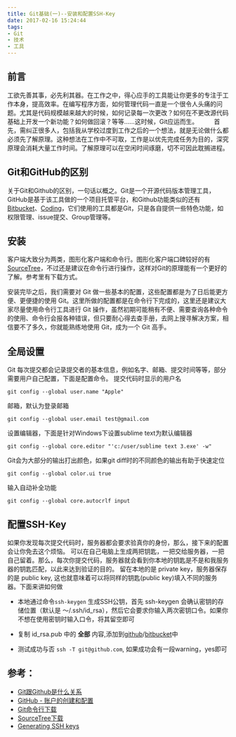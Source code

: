 ```yaml
---
title: Git基础(一)--安装和配置SSH-Key
date: 2017-02-16 15:24:44
tags: 
- Git 
- 技术
- 工具
---
```

## 前言
工欲先善其事，必先利其器。在工作之中，得心应手的工具能让你更多的专注于工作本身，提高效率。在编写程序方面，如何管理代码一直是一个很令人头痛的问题。尤其是代码规模越来越大的时候，如何记录每一次更改？如何在不更改源代码基础上开发一个新功能？如何做回滚？等等……这时候，Git应运而生。
  
首先，需纠正很多人，包括我从学校过度到工作之后的一个想法，就是无论做什么都必须先了解原理。这种想法在工作中不可取，工作是以优先完成任务为目的，深究原理会消耗大量工作时间。了解原理可以在空闲时间琢磨，切不可因此耽搁进程。

## Git和GitHub的区别
关于Git和Github的区别，一句话以概之。Git是一个开源代码版本管理工具，GitHub是基于该工具做的一个项目托管平台，和Github功能类似的还有[Bitbucket](https://bitbucket.org/product)、[Coding](https://coding.net/)，它们使用的工具都是Git，只是各自提供一些特色功能，如权限管理、issue提交、Group管理等。

## 安装
客户端大致分为两类，图形化客户端和命令行。图形化客户端口碑较好的有[SourceTree](https://www.sourcetreeapp.com/)，不过还是建议在命令行进行操作，这样对Git的原理能有一个更好的了解。参考里有下载方式。

安装完毕之后，我们需要对 Git 做一些基本的配置，这些配置都是为了日后能更方便、更便捷的使用 Git。这里所做的配置都是在命令行下完成的，这里还是建议大家尽量使用命令行工具进行 Git 操作，虽然初期可能稍有不便、需要查询各种命令的使用、命令行会报各种错误，但只要耐心得去查手册，去网上搜寻解决方案，相信要不了多久，你就能熟练地使用 Git，成为一个 Git 高手。

## 全局设置
Git 每次提交都会记录提交者的基本信息，例如名字、邮箱、提交时间等等，部分需要用户自己配置，下面是配置命令。
提交代码时显示的用户名
    
    git config --global user.name "Apple" 

邮箱，默认为登录邮箱

    git config --global user.email test@gmail.com 

设置编辑器，下面是针对Windows下设置sublime text为默认编辑器

    git config --global core.editor "'c:/user/sublime text 3.exe' -w"

Git会为大部分的输出打出颜色，如果git diff时的不同颜色的输出有助于快速定位

    git config --global color.ui true

输入自动补全功能

    git config --global core.autocrlf input

## 配置SSH-Key

如果你发现每次提交代码时，服务器都会要求验真你的身份，那么，接下来的配置会让你免去这个烦恼。
可以在自己电脑上生成两把钥匙，一把交给服务器，一把自己留着。那么，每次你提交代码，服务器就会看到你本地的钥匙是不是和我服务器的钥匙匹配，以此来达到验证的目的。
留在本地的是 private key，服务器保存的是 public key, 这也就意味着可以将同样的钥匙(public key)填入不同的服务器。下面来讲如何做

* 本地通过命令`ssh-keygen` 生成SSH公钥，首先 ssh-keygen 会确认密钥的存储位置（默认是 ～/.ssh/id_rsa），然后它会要求你输入两次密钥口令。如果你不想在使用密钥时输入口令，将其留空即可

* 复制 id_rsa.pub 中的 **全部** 内容,添加到[github](https://github.com/settings/ssh)/[bitbucket](https://bitbucket.org/account/user/your-name/ssh-keys/)中

* 测试成功与否 `ssh -T git@github.com`, 如果成功会有一段warning，yes即可

## 参考：

* [Git跟Github是什么关系](https://www.zhihu.com/question/21907548)
* [GitHub - 账户的创建和配置](https://git-scm.com/book/zh/v2/GitHub-%E8%B4%A6%E6%88%B7%E7%9A%84%E5%88%9B%E5%BB%BA%E5%92%8C%E9%85%8D%E7%BD%AE)
* [Git命令行下载](https://git-scm.com/downloads)
* [SourceTree下载](https://www.sourcetreeapp.com/)
* [Generating SSH keys](https://help.github.com/articles/generating-an-ssh-key/)
